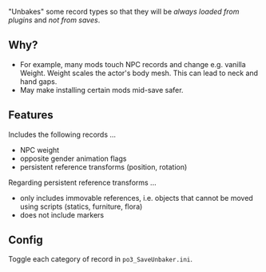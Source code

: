 
"Unbakes" some record types so that they will be _always loaded from plugins_ and _not from saves_.

## Why?

- For example, many mods touch NPC records and change e.g. vanilla Weight. Weight scales the actor's body mesh. This can lead to neck and hand gaps.
- May make installing certain mods mid-save safer.

## Features

Includes the following records ...

- NPC weight
- opposite gender animation flags
- persistent reference transforms (position, rotation)

Regarding persistent reference transforms ...

- only includes immovable references, i.e. objects that cannot be moved using scripts (statics, furniture, flora)
- does not include markers

## Config

Toggle each category of record in `po3_SaveUnbaker.ini`.
